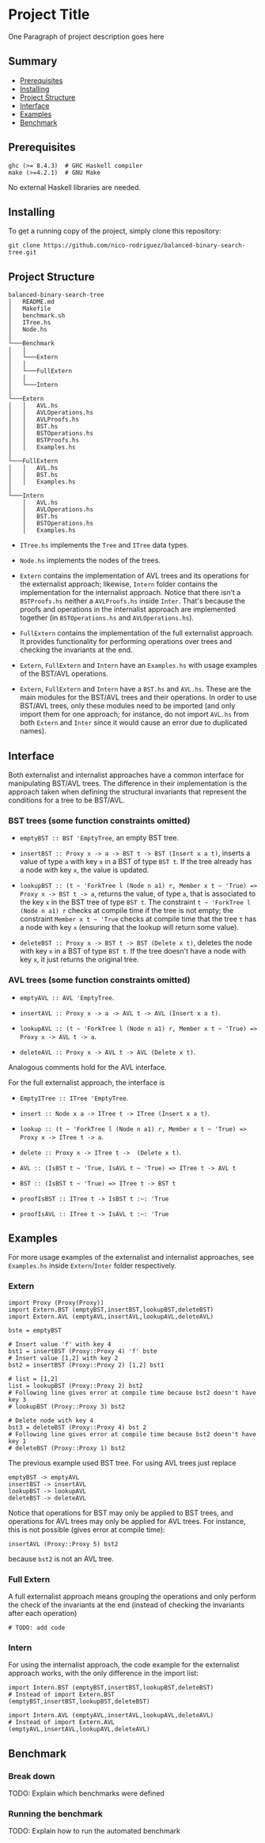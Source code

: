 # Project Title

One Paragraph of project description goes here

## Summary

- [Prerequisites](#prerequisites)
- [Installing](#installing)
- [Project Structure](#project-structure)
- [Interface](#interface)
- [Examples](#examples)
- [Benchmark](#benchmark)

## Prerequisites

    ghc (>= 8.4.3)  # GHC Haskell compiler
    make (>=4.2.1)  # GNU Make

No external Haskell libraries are needed.

## Installing

To get a running copy of the project, simply clone this repository:

    git clone https://github.com/nico-rodriguez/balanced-binary-search-tree.git

## Project Structure

    balanced-binary-search-tree
    │   README.md
    │   Makefile
    │   benchmark.sh
    │   ITree.hs
    │   Node.hs
    │
    └───Benchmark
    │   │
    │   └───Extern
    │   │
    │   └───FullExtern
    │   │
    │   └───Intern
    │
    └───Extern
    │   │   AVL.hs
    │   │   AVLOperations.hs
    │   │   AVLProofs.hs
    │   │   BST.hs
    │   │   BSTOperations.hs
    │   │   BSTProofs.hs
    │   │   Examples.hs
    │
    └───FullExtern
    │   │   AVL.hs
    │   │   BST.hs
    │   │   Examples.hs
    │
    └───Intern
        │   AVL.hs
        │   AVLOperations.hs
        │   BST.hs
        │   BSTOperations.hs
        │   Examples.hs

- `ITree.hs` implements the `Tree` and `ITree` data types.

- `Node.hs` implements the nodes of the trees.

- `Extern` contains the implementation of AVL trees and its operations for the externalist approach; likewise, `Intern` folder contains the implementation for the internalist approach. Notice that there isn't a `BSTProofs.hs` neither a `AVLProofs.hs` inside `Inter`. That's because the proofs and operations in the internalist approach are implemented together (in `BSTOperations.hs` and `AVLOperations.hs`).

- `FullExtern` contains the implementation of the full externalist approach. It provides functionality for performing operations over trees and checking the invariants at the end.

- `Extern`, `FullExtern` and `Intern` have an `Examples.hs` with usage examples of the BST/AVL operations.

- `Extern`, `FullExtern` and `Intern` have a `BST.hs` and `AVL.hs`. These are the main modules for the BST/AVL trees and their operations. In order to use BST/AVL trees, only these modules need to be imported (and only import them for one approach; for instance, do not import `AVL.hs` from both `Extern` and `Inter` since it would cause an error due to duplicated names).

## Interface

Both externalist and internalist approaches have a common interface for manipulating BST/AVL trees. The difference in their implementation is the approach taken when defining the structural invariants that represent the conditions for a tree to be BST/AVL.

### BST trees (some function constraints omitted)

- `emptyBST :: BST 'EmptyTree`, an empty BST tree.

- `insertBST :: Proxy x -> a -> BST t -> BST (Insert x a t)`, inserts a value of type `a` with key `x` in a BST of type `BST t`. If the tree already has a node with key `x`, the value is updated.

- `lookupBST :: (t ~ 'ForkTree l (Node n a1) r, Member x t ~ 'True) => Proxy x -> BST t -> a`, returns the value, of type `a`, that is associated to the key `x` in the BST tree of type `BST t`. The constraint `t ~ 'ForkTree l (Node n a1) r` checks at compile time if the tree is not empty; the constraint `Member x t ~ 'True` checks at compile time that the tree `t` has a node with key `x` (ensuring that the lookup will return some value).

- `deleteBST :: Proxy x -> BST t -> BST (Delete x t)`, deletes the node with key `x` in a BST of type `BST t`. If the tree doesn't have a node with key `x`, it just returns the original tree.

### AVL trees (some function constraints omitted)

- `emptyAVL :: AVL 'EmptyTree`.

- `insertAVL :: Proxy x -> a -> AVL t -> AVL (Insert x a t)`.

- `lookupAVL :: (t ~ 'ForkTree l (Node n a1) r, Member x t ~ 'True) => Proxy x -> AVL t -> a`.

- `deleteAVL :: Proxy x -> AVL t -> AVL (Delete x t)`.

Analogous comments hold for the AVL interface.

For the full externalist approach, the interface is

- `EmptyITree :: ITree 'EmptyTree`.

- `insert :: Node x a -> ITree t -> ITree (Insert x a t)`.

- `lookup :: (t ~ 'ForkTree l (Node n a1) r, Member x t ~ 'True) => Proxy x -> ITree t -> a`.

- `delete :: Proxy x -> ITree t ->  (Delete x t)`.

- `AVL :: (IsBST t ~ 'True, IsAVL t ~ 'True) => ITree t -> AVL t`

- `BST :: (IsBST t ~ 'True) => ITree t -> BST t`

- `proofIsBST :: ITree t -> IsBST t :~: 'True`

- `proofIsAVL :: ITree t -> IsAVL t :~: 'True`

## Examples

For more usage examples of the externalist and internalist approaches, see `Examples.hs` inside `Extern`/`Inter` folder respectively.

### Extern

    import Proxy (Proxy(Proxy))
    import Extern.BST (emptyBST,insertBST,lookupBST,deleteBST)
    import Extern.AVL (emptyAVL,insertAVL,lookupAVL,deleteAVL)

    bste = emptyBST
    
    # Insert value 'f' with key 4
    bst1 = insertBST (Proxy::Proxy 4) 'f' bste
    # Insert value [1,2] with key 2
    bst2 = insertBST (Proxy::Proxy 2) [1,2] bst1
    
    # list = [1,2]
    list = lookupBST (Proxy::Proxy 2) bst2
    # Following line gives error at compile time because bst2 doesn't have key 3 
    # lookupBST (Proxy::Proxy 3) bst2

    # Delete node with key 4
    bst3 = deleteBST (Proxy::Proxy 4) bst 2
    # Following line gives error at compile time because bst2 doesn't have key 1 
    # deleteBST (Proxy::Proxy 1) bst2

The previous example used BST tree. For using AVL trees just replace

    emptyBST -> emptyAVL
    insertBST -> insertAVL
    lookupBST -> lookupAVL
    deleteBST -> deleteAVL

Notice that operations for BST may only be applied to BST trees, and operations for AVL trees may only be applied for AVL trees. For instance, this is not possible (gives error at compile time):

    insertAVL (Proxy::Proxy 5) bst2

because `bst2` is not an AVL tree.

### Full Extern

A full externalist approach means grouping the operations and only perform the check of the invariants at the end (instead of checking the invariants after each operation)

    # TODO: add code

### Intern

For using the internalist approach, the code example for the externalist approach works, with the only difference in the import list:

    import Intern.BST (emptyBST,insertBST,lookupBST,deleteBST)
    # Instead of import Extern.BST (emptyBST,insertBST,lookupBST,deleteBST)
    
    import Intern.AVL (emptyAVL,insertAVL,lookupAVL,deleteAVL)
    # Instead of import Extern.AVL (emptyAVL,insertAVL,lookupAVL,deleteAVL)

## Benchmark

### Break down

TODO: Explain which benchmarks were defined

### Running the benchmark

TODO: Explain how to run the automated benchmark
